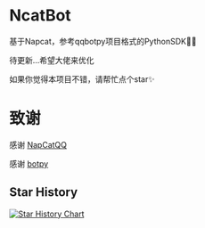 # NcatBot


基于Napcat，参考qqbotpy项目格式的PythonSDK👻👻

待更新...希望大佬来优化

如果你觉得本项目不错，请帮忙点个star✨

# 致谢


感谢 [NapCatQQ](https://github.com/NapNeko/NapCatQQ)

感谢 [botpy](https://github.com/tencent-connect/botpy)

## Star History


[![Star History Chart](https://api.star-history.com/svg?repos=NcatBot/NcatBot&type=Date)](https://star-history.com/#NcatBot/NcatBot&Date)
